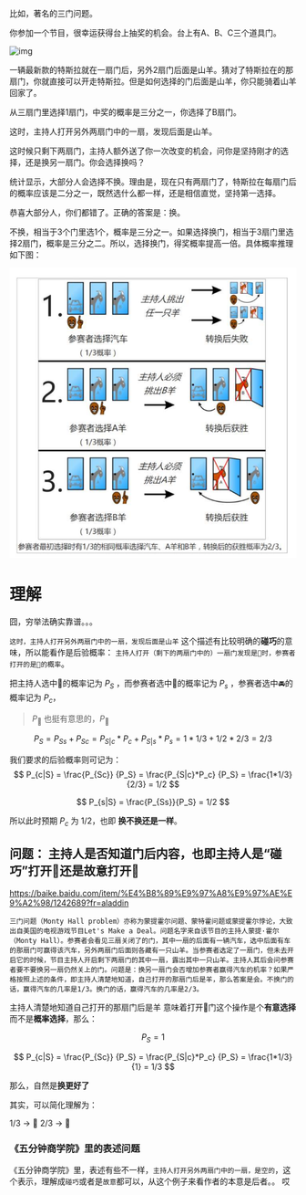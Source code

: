 比如，著名的三门问题。



你参加一个节目，很幸运获得台上抽奖的机会。台上有A、B、C三个道具门。





![img](https://pic2.zhimg.com/80/v2-44b681ba570f4b8ada4a6420ba073039_hd.jpg)





一辆最新款的特斯拉就在一扇门后，另外2扇门后面是山羊。猜对了特斯拉在的那扇门，你就直接可以开走特斯拉。但是如何选择的门后面是山羊，你只能骑着山羊回家了。



从三扇门里选择1扇门，中奖的概率是三分之一，你选择了B扇门。



这时，主持人打开另外两扇门中的一扇，发现后面是山羊。



这时候只剩下两扇门，主持人额外送了你一次改变的机会，问你是坚持刚才的选择，还是换另一扇门。你会选择换吗？



统计显示，大部分人会选择不换。理由是，现在只有两扇门了，特斯拉在每扇门后的概率应该是二分之一，既然选什么都一样，还是相信直觉，坚持第一选择。



恭喜大部分人，你们都错了。正确的答案是：换。



不换，相当于3个门里选1个，概率是三分之一。如果选择换门，相当于3扇门里选择2扇门，概率是三分之二。所以，选择换门，得奖概率提高一倍。具体概率推理如下图：



![img](_pics/v2-b4a5f665f0dc934338779a008c13d9e7_hd.jpg)



# 理解



囧，穷举法确实靠谱。。。

`这时，主持人打开另外两扇门中的一扇，发现后面是山羊` 这个描述有比较明确的**碰巧**的意味，所以能看作是后验概率： `主持人打开（剩下的两扇门中的）一扇门发现是🐑时，参赛者打开的是🚗的概率`。

把主持人选中🐑的概率记为 $P_S$ ，而参赛者选中🐑的概率记为 $P_s$ ，参赛者选中🚘的概率记为 $P_c$，

> $P_🐑$ 也挺有意思的，$P_🚗$ 

$$
P_S = P_{Ss} + P_{Sc} = P_{S|c}*P_c + P_{S|s}*P_s = 1*1/3+1/2*2/3 = 2/3
$$

我们要求的后验概率则可记为：
$$
P_{c|S} = \frac{P_{Sc}} {P_S} = \frac{P_{S|c}*P_c} {P_S} = \frac{1*1/3}{2/3} = 1/2
$$


$$
P_{s|S} = \frac{P_{Ss}}{P_S} = 1/2
$$

所以此时预期 $P_c$ 为 1/2，也即 **换不换还是一样**。

## 问题： 主持人是否知道门后内容，也即主持人是“碰巧”打开🐑还是故意打开🐑


https://baike.baidu.com/item/%E4%B8%89%E9%97%A8%E9%97%AE%E9%A2%98/1242689?fr=aladdin

```
三门问题（Monty Hall problem）亦称为蒙提霍尔问题、蒙特霍问题或蒙提霍尔悖论，大致出自美国的电视游戏节目Let's Make a Deal。问题名字来自该节目的主持人蒙提·霍尔（Monty Hall）。参赛者会看见三扇关闭了的门，其中一扇的后面有一辆汽车，选中后面有车的那扇门可赢得该汽车，另外两扇门后面则各藏有一只山羊。当参赛者选定了一扇门，但未去开启它的时候，节目主持人开启剩下两扇门的其中一扇，露出其中一只山羊。主持人其后会问参赛者要不要换另一扇仍然关上的门。问题是：换另一扇门会否增加参赛者赢得汽车的机率？如果严格按照上述的条件，即主持人清楚地知道，自己打开的那扇门后是羊，那么答案是会。不换门的话，赢得汽车的几率是1/3。换门的话，赢得汽车的几率是2/3。
```

主持人清楚地知道自己打开的那扇门后是羊 意味着打开🐑门这个操作是个**有意选择**而不是**概率选择**，那么：

$$
P_S = 1
$$

$$
P_{c|S} = \frac{P_{Sc}} {P_S} = \frac{P_{S|c}*P_c} {P_S} = \frac{1*1/3}{1} = 1/3
$$

那么，自然是**换更好了**


其实，可以简化理解为：

1/3 -> 🚗
2/3 -> 🐑





### 《五分钟商学院》里的表述问题

《五分钟商学院》里，表述有些不一样，`主持人打开另外两扇门中的一扇，是空的`，这个表示，理解成`碰巧`或者是`故意`都可以，从这个例子来看作者的本意是后者。。 哎




